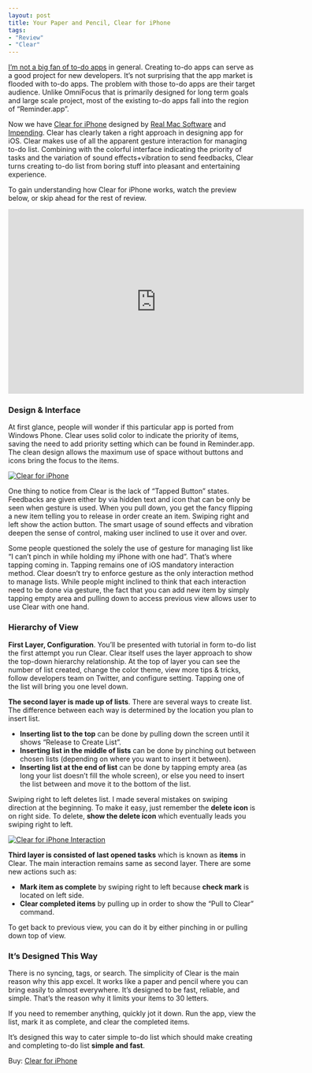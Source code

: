 ```yaml
---
layout: post
title: Your Paper and Pencil, Clear for iPhone
tags:
- "Review"
- "Clear"
---
```


[I’m not a big fan of to-do apps](http://sayzlim.net/thoughts-on-to-do-apps "Thoughts on To-do Apps - Sayz Lim") in general. Creating to-do apps can serve as a good project for new developers. It’s not surprising that the app market is flooded with to-do apps. The problem with those to-do apps are their target audience. Unlike OmniFocus that is primarily designed for long term goals and large scale project, most of the existing to-do apps fall into the region of “Reminder.app”.

<!--more-->

Now we have [Clear for iPhone][9340-001] designed by [Real Mac Software][9340-002] and [Impending][9340-003]. Clear has clearly taken a right approach in designing app for iOS. Clear makes use of all the apparent gesture interaction for managing to-do list. Combining with the colorful interface indicating the priority of tasks and the variation of sound effects+vibration to send feedbacks, Clear turns creating to-do list from boring stuff into pleasant and entertaining experience.

[9340-001]: http://realmacsoftware.com/clear "Simplify your life — Clear - Realmac Software"
[9340-002]: http://realmacsoftware.com/ "Creative Software for Mac &amp; iOS — Realmac Software"
[9340-003]: http://impending.com/ "Impending"

To gain understanding how Clear for iPhone works, watch the preview below, or skip ahead for the rest of review.

<iframe src="http://player.vimeo.com/video/35693267?title=0&amp;byline=0&amp;portrait=0" width="600" height="375" frameborder="0" webkitallowfullscreen mozallowfullscreen allowfullscreen></iframe>

### Design &amp; Interface

At first glance, people will wonder if this particular app is ported from Windows Phone. Clear uses solid color to indicate the priority of items, saving the need to add priority setting which can be found in Reminder.app. The clean design allows the maximum use of space without buttons and icons bring the focus to the items.

[ ![Clear for iPhone][img] ](http://images.sayzlim.net/2012/02/clear_intro.jpg "Clear for iPhone")

[img]: http://images.sayzlim.net/2012/02/clear_intro.jpg "Clear for iPhone"

One thing to notice from Clear is the lack of “Tapped Button” states. Feedbacks are given either by via hidden text and icon that can be only be seen when gesture is used. When you pull down, you get the fancy flipping a new item telling you to release in order create an item. Swiping right and left show the action button. The smart usage of sound effects and vibration deepen the sense of control, making user inclined to use it over and over.

Some people questioned the solely the use of gesture for managing list like “I can’t pinch in while holding my iPhone with one had”. That’s where tapping coming in. Tapping remains one of iOS mandatory interaction method. Clear doesn’t try to enforce gesture as the only interaction method to manage lists. While people might inclined to think that each interaction need to be done via gesture, the fact that you can add new item by simply tapping empty area and pulling down to access previous view allows user to use Clear with one hand.

### Hierarchy of View

**First Layer, Configuration**. You’ll be presented with tutorial in form to-do list the first attempt you run Clear. Clear itself uses the layer approach to show the top-down hierarchy relationship. At the top of layer you can see the number of list created, change the color theme, view more tips &amp; tricks, follow developers team on Twitter, and configure setting. Tapping one of the list will bring you one level down.

**The second layer is made up of lists**. There are several ways to create list. The difference between each way is determined by the location you plan to insert list.

- **Inserting list to the top** can be done by pulling down the screen until it shows “Release to Create List”.
- **Inserting list in the middle of lists** can be done by pinching out between chosen lists (depending on where you want to insert it between).
- **Inserting list at the end of list** can be done by tapping empty area (as long your list doesn’t fill the whole screen), or else you need to insert the list between and move it to the bottom of the list.

Swiping right to left deletes list. I made several mistakes on swiping direction at the beginning. To make it easy, just remember the **delete icon** is on right side. To delete, **show the delete icon** which eventually leads you swiping right to left.

[ ![Clear for iPhone Interaction][img2] ](http://images.sayzlim.net/2012/02/clear_interaction.jpg "Clear for iPhone Interaction")

[img2]: http://images.sayzlim.net/2012/02/clear_interaction.jpg "Clear for iPhone Interaction"

**Third layer is consisted of last opened tasks** which is known as **items** in Clear. The main interaction remains same as second layer. There are some new actions such as:

- **Mark item as complete** by swiping right to left because **check mark** is located on left side.
- **Clear completed items** by pulling up in order to show the “Pull to Clear” command.

To get back to previous view, you can do it by either pinching in or pulling down top of view.

### It’s Designed This Way

There is no syncing, tags, or search. The simplicity of Clear is the main reason why this app excel. It works like a paper and pencil where you can bring easily to almost everywhere. It’s designed to be fast, reliable, and simple. That’s the reason why it limits your items to 30 letters.

If you need to remember anything, quickly jot it down. Run the app, view the list, mark it as complete, and clear the completed items.

It’s designed this way to cater simple to-do list which should make creating and completing to-do list **simple and fast**.

Buy: [Clear for iPhone](https://itunes.apple.com/us/app/clear-tasks-to-do-list/id493136154?mt=8&uo=4&at=11ld6n&ct=clear+for+ios "Clear – Tasks & To-Do List")
